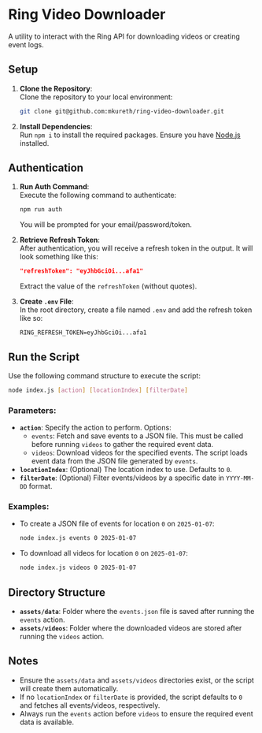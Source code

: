 # Ring Video Downloader

A utility to interact with the Ring API for downloading videos or creating event logs.

## Setup

1. **Clone the Repository**:  
   Clone the repository to your local environment:
   ```bash
   git clone git@github.com:mkureth/ring-video-downloader.git
   ```

2. **Install Dependencies**:  
   Run `npm i` to install the required packages. Ensure you have [Node.js](https://nodejs.org/) installed.

## Authentication

1. **Run Auth Command**:  
   Execute the following command to authenticate:
   ```bash
   npm run auth
   ```
   You will be prompted for your email/password/token.

2. **Retrieve Refresh Token**:  
   After authentication, you will receive a refresh token in the output. It will look something like this:
   ```json
   "refreshToken": "eyJhbGciOi...afa1"
   ```
   Extract the value of the `refreshToken` (without quotes).

3. **Create `.env` File**:  
   In the root directory, create a file named `.env` and add the refresh token like so:
   ```env
   RING_REFRESH_TOKEN=eyJhbGciOi...afa1
   ```

## Run the Script

Use the following command structure to execute the script:

```bash
node index.js [action] [locationIndex] [filterDate]
```

### Parameters:
- **`action`**: Specify the action to perform. Options:
  - `events`: Fetch and save events to a JSON file. This must be called before running `videos` to gather the required event data.
  - `videos`: Download videos for the specified events. The script loads event data from the JSON file generated by `events`.
- **`locationIndex`**: (Optional) The location index to use. Defaults to `0`.
- **`filterDate`**: (Optional) Filter events/videos by a specific date in `YYYY-MM-DD` format.

### Examples:
- To create a JSON file of events for location `0` on `2025-01-07`:
  ```bash
  node index.js events 0 2025-01-07
  ```
- To download all videos for location `0` on `2025-01-07`:
  ```bash
  node index.js videos 0 2025-01-07
  ```

## Directory Structure

- **`assets/data`**: Folder where the `events.json` file is saved after running the `events` action.
- **`assets/videos`**: Folder where the downloaded videos are stored after running the `videos` action.

## Notes

- Ensure the `assets/data` and `assets/videos` directories exist, or the script will create them automatically.
- If no `locationIndex` or `filterDate` is provided, the script defaults to `0` and fetches all events/videos, respectively.
- Always run the `events` action before `videos` to ensure the required event data is available.
